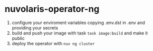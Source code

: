 # nuvolaris-operator-ng

1. configure your enviroment variables copying .env.dst in .env and providing your secrets
2. build and push your image with task `task image:build` and make it public
3. deploy the operator with `nuv ng cluster`

